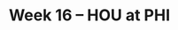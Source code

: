 ---
layout: game
title: Week 16 – HOU at PHI
season: 2018
game_id: 2018_16_HOU_PHI
away_team: HOU
home_team: PHI
---